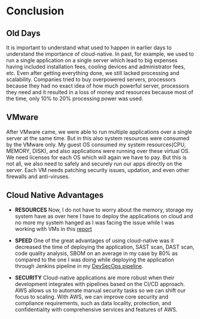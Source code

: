 # Conclusion

## Old Days

It is important to understand what used to happen in earlier days to understand the importance of cloud-native. In past, for example, we used to run a single application on a single server which lead to big expenses having included installation fees, cooling devices and administrator fees, etc. Even after getting everything done, we still lacked processing and scalability. Companies tried to buy overpowered servers, processors because they had no exact idea of how much powerful server, processors they need and it resulted in a loss of money and resources because most of the time, only 10% to 20% processing power was used.

## VMware

After VMware came, we were able to run multiple applications over a single server at the same time. But in this also system resources were consumed by the VMware only. My guest OS consumed my system resources(CPU, MEMORY, DISK), and also applications were running over these virtual OS. We need licenses for each OS which will again we have to pay. But this is not all, we also need to safely and securely run our apps directly on the server. Each VM needs patching security issues, updation, and even other firewalls and anti-viruses.

## Cloud Native Advantages

* **RESOURCES** Now, I do not have to worry about the memory, storage my system have as over here I have to deploy the applications on cloud and no more my system hanged as I was facing the issue while I was working with VMs in this [report](https://devsecops-pipeline.devsecopsgirl.in/ubuntu-server-vm-setup/)

* **SPEED** One of the great advantages of using cloud-native was it decreased the time of deploying the application, SAST scan, DAST scan, code quality analysis, SBOM on an average in my case by 80% as compared to the one I was doing while deploying the application through Jenkins pipeline in my [DevSecOps pipeline](https://devsecops-pipeline.devsecopsgirl.in).

* **SECURITY** Cloud-native applications are more robust when their development integrates with pipelines based on the CI/CD approach. AWS allows us to automate manual security tasks so we can shift our focus to scaling. With AWS, we can improve core security and compliance requirements, such as data locality, protection, and confidentiality with comprehensive services and features of AWS.  

